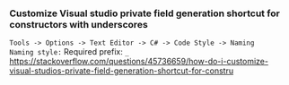 ### Customize Visual studio private field generation shortcut for constructors with underscores
`Tools -> Options -> Text Editor -> C# -> Code Style -> Naming`   
`Naming style:` Required prefix:     `_`    
https://stackoverflow.com/questions/45736659/how-do-i-customize-visual-studios-private-field-generation-shortcut-for-constru


